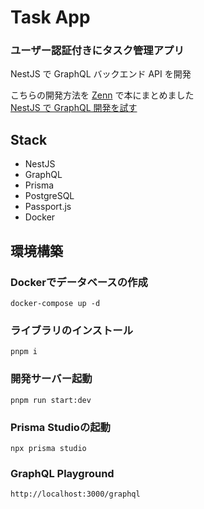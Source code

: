 # Task App

### ユーザー認証付きにタスク管理アプリ

NestJS で GraphQL バックエンド API を開発

こちらの開発方法を [Zenn](https://zenn.dev/) で本にまとめました  
[NestJS で GraphQL 開発を試す](https://zenn.dev/books/ce5e3208a9d393/)

## Stack

- NestJS
- GraphQL
- Prisma
- PostgreSQL
- Passport.js
- Docker

## 環境構築

### Dockerでデータベースの作成

```
docker-compose up -d
```

### ライブラリのインストール

```
pnpm i
```

### 開発サーバー起動

```
pnpm run start:dev
```

### Prisma Studioの起動

```
npx prisma studio
```

### GraphQL Playground

```
http://localhost:3000/graphql
```
